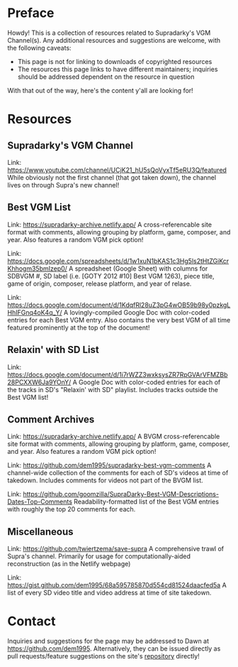 # Preface
Howdy! This is a collection of resources related to Supradarky's VGM Channel(s).
Any additional resources and suggestions are welcome, with the following caveats:
* This page is not for linking to downloads of copyrighted resources
* The resources this page links to have different maintainers; inquiries should be addressed dependent on the resource in question

With that out of the way, here's the content y'all are looking for!
# Resources
## Supradarky's VGM Channel
Link: <https://www.youtube.com/channel/UCjK21_hU5sQoVyxTf5eRU3Q/featured>\
While obviously not the first channel (that got taken down), the channel lives on through Supra's new channel!
## Best VGM List
Link: <https://supradarky-archive.netlify.app/>
A cross-referencable site format with comments, allowing grouping by platform, game, composer, and year. Also features a random VGM pick option!

Link: https://docs.google.com/spreadsheets/d/1w1xuN1bKAS1c3Hg5ls2tHtZGiKcrKhhogm35bmIzep0/
A spreadsheet (Google Sheet) with columns for SDBVGM #, SD label (i.e. \[GOTY 2012 #10\] Best VGM 1263), piece title,  game of origin, composer, release platform, and year of relase. 

Link: https://docs.google.com/document/d/1KdqfRl28uZ3pG4wOB59b98y0pzkgLHhIFGnq4oK4q_Y/
A lovingly-compiled Google Doc with color-coded entries for each Best VGM entry. Also contains the very best VGM of all time featured prominently at the top of the document!

## Relaxin' with SD List
Link: https://docs.google.com/document/d/1i7rWZZ3wxksysZR7RpGVArVFMZBb28PCXXW6Ja9YOnY/
A Google Doc with color-coded entries for each of the tracks in SD's "Relaxin' with SD" playlist. Includes tracks outside the Best VGM list!

## Comment Archives
Link: https://supradarky-archive.netlify.app/
A BVGM cross-referencable site format with comments, allowing grouping by platform, game, composer, and year. Also features a random VGM pick option!

Link: https://github.com/dem1995/supradarky-best-vgm-comments
A channel-wide collection of the comments for each of SD's videos at time of takedown. Includes comments for videos not part of the BVGM list.

Link: https://github.com/goomzilla/SupraDarky-Best-VGM-Descriptions-Dates-Top-Comments
Readability-formatted list of the Best VGM entries with roughly the top 20 comments for each.

## Miscellaneous
Link: https://github.com/twiertzema/save-supra
A comprehensive trawl of Supra's channel. Primarily for usage for computationally-aided reconstruction (as in the Netlify webpage)

Link: https://gist.github.com/dem1995/68a595785870d554cd81524daacfed5a
A list of every SD video title and video address at time of site takedown.

# Contact
Inquiries and suggestions for the page may be addressed to Dawn at https://github.com/dem1995. Alternatively, they can be issued directly as pull requests/feature suggestions on the site's [repository](https://github.com/dem1995/supra-vgmdium-compendium) directly!
